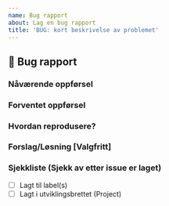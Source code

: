 ```yaml
---
name: Bug rapport
about: Lag en bug rapport
title: 'BUG: kort beskrivelse av problemet'
---
```

## 🐛 Bug rapport

### Nåværende oppførsel

### Forventet oppførsel

### Hvordan reprodusere?

### Forslag/Løsning [Valgfritt]

### Sjekkliste (Sjekk av etter issue er laget)

- [ ] Lagt til label(s)
- [ ] Lagt i utviklingsbrettet (Project)
